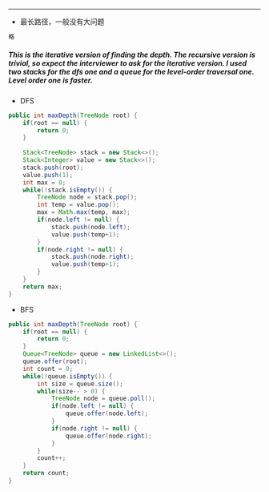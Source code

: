***
* 最长路径，一般没有大问题
```java
略
```
##### This is the iterative version of finding the depth. The recursive version is trivial, so expect the interviewer to ask for the iterative version. I used two stacks for the dfs one and a queue for the level-order traversal one. Level order one is faster.
* DFS
```java
public int maxDepth(TreeNode root) {
    if(root == null) {
        return 0;
    }
    
    Stack<TreeNode> stack = new Stack<>();
    Stack<Integer> value = new Stack<>();
    stack.push(root);
    value.push(1);
    int max = 0;
    while(!stack.isEmpty()) {
        TreeNode node = stack.pop();
        int temp = value.pop();
        max = Math.max(temp, max);
        if(node.left != null) {
            stack.push(node.left);
            value.push(temp+1);
        }
        if(node.right != null) {
            stack.push(node.right);
            value.push(temp+1);
        }
    }
    return max;
}
```
* BFS
```java
public int maxDepth(TreeNode root) {
    if(root == null) {
        return 0;
    }
    Queue<TreeNode> queue = new LinkedList<>();
    queue.offer(root);
    int count = 0;
    while(!queue.isEmpty()) {
        int size = queue.size();
        while(size-- > 0) {
            TreeNode node = queue.poll();
            if(node.left != null) {
                queue.offer(node.left);
            }
            if(node.right != null) {
                queue.offer(node.right);
            }
        }
        count++;
    }
    return count;
}
```
